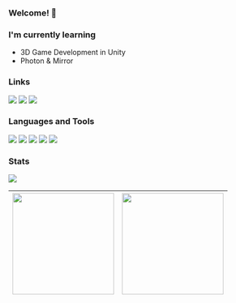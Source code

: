 ### Welcome! :wave:

### I'm currently learning
- 3D Game Development in Unity
- Photon & Mirror

### Links
[<img src="https://img.shields.io/badge/linkedin-%230D1117.svg?&style=for-the-badge&logo=linkedin&logoColor=00b58f" />](https://www.linkedin.com/in/gabrielamilet/) [<img src="https://img.shields.io/badge/Itch.io-0D1117?style=for-the-badge&logo=itchdotio&logoColor=00b58f" />](https://jasbrela.itch.io) [<img src="https://img.shields.io/badge/-Behance-0D1117?style=for-the-badge&logo=behance&logoColor=00b58f" />](https://behance.net/gabrielamilet)
<!-- [<img src="" />]() -->

### Languages and Tools
<img src="https://img.shields.io/badge/Unity-0D1117?style=for-the-badge&logo=unity&logoColor=00b58f"> <img src="https://img.shields.io/badge/C%23-0D1117?style=for-the-badge&logo=c-sharp&logoColor=00b58f"> <img src="https://img.shields.io/badge/Cocos%20Creator-0D1117?style=for-the-badge&logo=cocos&logoColor=00b58f"> <img src="https://img.shields.io/badge/TypeScript-0D1117?style=for-the-badge&logo=typescript&logoColor=00b58f"> <img src="https://img.shields.io/badge/Git-0D1117?style=for-the-badge&logo=git&logoColor=00b58f">

<!-- <img src=""> -->

### Stats
![](https://komarev.com/ghpvc/?username=jasbrela&label=❤&color=00b58f)

|<img height="200em" src="https://github-readme-stats.vercel.app/api?username=jasbrela&count_private=true&show_icons=true&hide_border=true&bg_color=0D1117&text_color=d6d6d6&title_color=00b58f&icon_color=00b58f" /> | <img height="200em" src="https://github-readme-stats.vercel.app/api/wakatime?username=jasbrela&hide_border=true&bg_color=0D1117&text_color=d6d6d6&title_color=00b58f&langs_count=2"/> | 
| ------------- | ------------- |  
